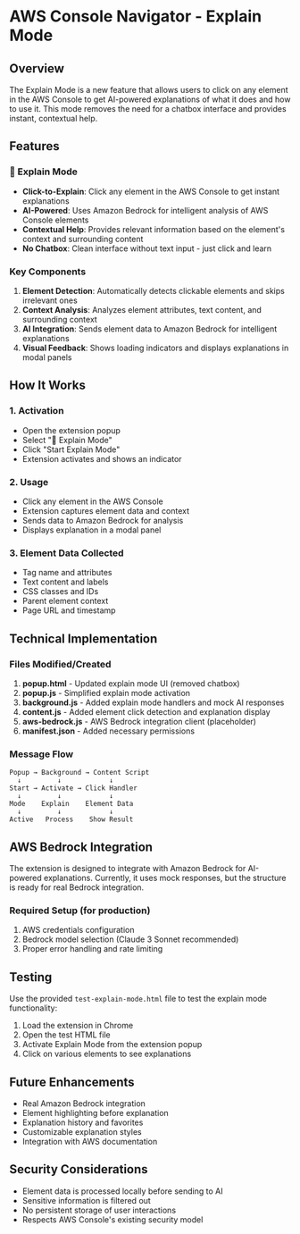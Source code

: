 # AWS Console Navigator - Explain Mode

## Overview

The Explain Mode is a new feature that allows users to click on any element in the AWS Console to get AI-powered explanations of what it does and how to use it. This mode removes the need for a chatbox interface and provides instant, contextual help.

## Features

### 🧠 Explain Mode
- **Click-to-Explain**: Click any element in the AWS Console to get instant explanations
- **AI-Powered**: Uses Amazon Bedrock for intelligent analysis of AWS Console elements
- **Contextual Help**: Provides relevant information based on the element's context and surrounding content
- **No Chatbox**: Clean interface without text input - just click and learn

### Key Components

1. **Element Detection**: Automatically detects clickable elements and skips irrelevant ones
2. **Context Analysis**: Analyzes element attributes, text content, and surrounding context
3. **AI Integration**: Sends element data to Amazon Bedrock for intelligent explanations
4. **Visual Feedback**: Shows loading indicators and displays explanations in modal panels

## How It Works

### 1. Activation
- Open the extension popup
- Select "🧠 Explain Mode"
- Click "Start Explain Mode"
- Extension activates and shows an indicator

### 2. Usage
- Click any element in the AWS Console
- Extension captures element data and context
- Sends data to Amazon Bedrock for analysis
- Displays explanation in a modal panel

### 3. Element Data Collected
- Tag name and attributes
- Text content and labels
- CSS classes and IDs
- Parent element context
- Page URL and timestamp

## Technical Implementation

### Files Modified/Created

1. **popup.html** - Updated explain mode UI (removed chatbox)
2. **popup.js** - Simplified explain mode activation
3. **background.js** - Added explain mode handlers and mock AI responses
4. **content.js** - Added element click detection and explanation display
5. **aws-bedrock.js** - AWS Bedrock integration client (placeholder)
6. **manifest.json** - Added necessary permissions

### Message Flow

```
Popup → Background → Content Script
  ↓         ↓            ↓
Start → Activate → Click Handler
  ↓         ↓            ↓
Mode    Explain    Element Data
  ↓         ↓            ↓
Active   Process    Show Result
```

## AWS Bedrock Integration

The extension is designed to integrate with Amazon Bedrock for AI-powered explanations. Currently, it uses mock responses, but the structure is ready for real Bedrock integration.

### Required Setup (for production)
1. AWS credentials configuration
2. Bedrock model selection (Claude 3 Sonnet recommended)
3. Proper error handling and rate limiting

## Testing

Use the provided `test-explain-mode.html` file to test the explain mode functionality:

1. Load the extension in Chrome
2. Open the test HTML file
3. Activate Explain Mode from the extension popup
4. Click on various elements to see explanations

## Future Enhancements

- Real Amazon Bedrock integration
- Element highlighting before explanation
- Explanation history and favorites
- Customizable explanation styles
- Integration with AWS documentation

## Security Considerations

- Element data is processed locally before sending to AI
- Sensitive information is filtered out
- No persistent storage of user interactions
- Respects AWS Console's existing security model
